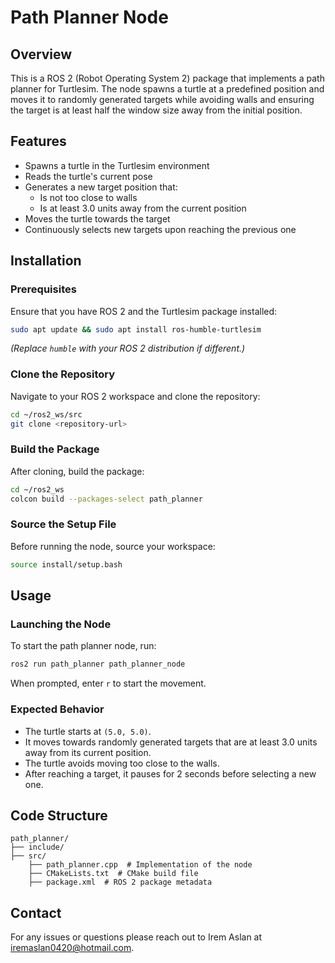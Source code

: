 
# Path Planner Node

## Overview
This is a ROS 2 (Robot Operating System 2) package that implements a path planner for Turtlesim. The node spawns a turtle at a predefined position and moves it to randomly generated targets while avoiding walls and ensuring the target is at least half the window size away from the initial position.

## Features
- Spawns a turtle in the Turtlesim environment
- Reads the turtle's current pose
- Generates a new target position that:
  - Is not too close to walls
  - Is at least 3.0 units away from the current position
- Moves the turtle towards the target
- Continuously selects new targets upon reaching the previous one

## Installation
### Prerequisites
Ensure that you have ROS 2 and the Turtlesim package installed:
```bash
sudo apt update && sudo apt install ros-humble-turtlesim
```
*(Replace `humble` with your ROS 2 distribution if different.)*

### Clone the Repository
Navigate to your ROS 2 workspace and clone the repository:
```bash
cd ~/ros2_ws/src
git clone <repository-url>
```

### Build the Package
After cloning, build the package:
```bash
cd ~/ros2_ws
colcon build --packages-select path_planner
```

### Source the Setup File
Before running the node, source your workspace:
```bash
source install/setup.bash
```

## Usage
### Launching the Node
To start the path planner node, run:
```bash
ros2 run path_planner path_planner_node
```
When prompted, enter `r` to start the movement.

### Expected Behavior
- The turtle starts at `(5.0, 5.0)`.
- It moves towards randomly generated targets that are at least 3.0 units away from its current position.
- The turtle avoids moving too close to the walls.
- After reaching a target, it pauses for 2 seconds before selecting a new one.

## Code Structure
```
path_planner/
├── include/
├── src/
    ├── path_planner.cpp  # Implementation of the node
    ├── CMakeLists.txt  # CMake build file
    ├── package.xml  # ROS 2 package metadata

```



## Contact
For any issues or questions please reach out to Irem Aslan at iremaslan0420@hotmail.com.
